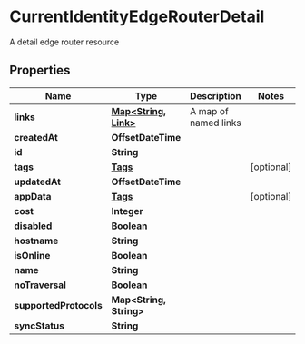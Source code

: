 

# CurrentIdentityEdgeRouterDetail

A detail edge router resource

## Properties

| Name | Type | Description | Notes |
|------------ | ------------- | ------------- | -------------|
|**links** | [**Map&lt;String, Link&gt;**](Link.md) | A map of named links |  |
|**createdAt** | **OffsetDateTime** |  |  |
|**id** | **String** |  |  |
|**tags** | [**Tags**](Tags.md) |  |  [optional] |
|**updatedAt** | **OffsetDateTime** |  |  |
|**appData** | [**Tags**](Tags.md) |  |  [optional] |
|**cost** | **Integer** |  |  |
|**disabled** | **Boolean** |  |  |
|**hostname** | **String** |  |  |
|**isOnline** | **Boolean** |  |  |
|**name** | **String** |  |  |
|**noTraversal** | **Boolean** |  |  |
|**supportedProtocols** | **Map&lt;String, String&gt;** |  |  |
|**syncStatus** | **String** |  |  |



